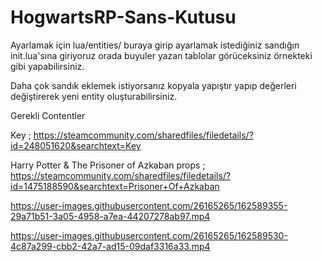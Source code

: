 # HogwartsRP-Sans-Kutusu

Ayarlamak için lua/entities/ buraya girip ayarlamak istediğiniz sandığın init.lua'sına giriyoruz orada buyuler yazan tablolar görüceksiniz örnekteki 
gibi yapabilirsiniz.

Daha çok sandık eklemek istiyorsanız kopyala yapıştır yapıp değerleri değiştirerek yeni entity oluşturabilirsiniz.

Gerekli Contentler

Key ; https://steamcommunity.com/sharedfiles/filedetails/?id=248051620&searchtext=Key

Harry Potter & The Prisoner of Azkaban props ; https://steamcommunity.com/sharedfiles/filedetails/?id=1475188590&searchtext=Prisoner+Of+Azkaban




https://user-images.githubusercontent.com/26165265/162589355-29a71b51-3a05-4958-a7ea-44207278ab97.mp4



https://user-images.githubusercontent.com/26165265/162589530-4c87a299-cbb2-42a7-ad15-09daf3316a33.mp4

